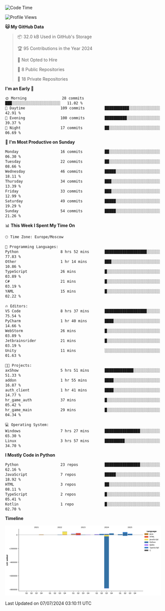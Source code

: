 <!--START_SECTION:waka-->
![Code Time](http://img.shields.io/badge/Code%20Time-393%20hrs%2019%20mins-blue)

![Profile Views](http://img.shields.io/badge/Profile%20Views-0-blue)

**🐱 My GitHub Data** 

> 📦 32.0 kB Used in GitHub's Storage 
 > 
> 🏆 95 Contributions in the Year 2024
 > 
> 🚫 Not Opted to Hire
 > 
> 📜 8 Public Repositories 
 > 
> 🔑 18 Private Repositories 
 > 
**I'm an Early 🐤** 

```text
🌞 Morning                28 commits          ███░░░░░░░░░░░░░░░░░░░░░░   11.02 % 
🌆 Daytime                109 commits         ███████████░░░░░░░░░░░░░░   42.91 % 
🌃 Evening                100 commits         ██████████░░░░░░░░░░░░░░░   39.37 % 
🌙 Night                  17 commits          ██░░░░░░░░░░░░░░░░░░░░░░░   06.69 % 
```
📅 **I'm Most Productive on Sunday** 

```text
Monday                   16 commits          ██░░░░░░░░░░░░░░░░░░░░░░░   06.30 % 
Tuesday                  22 commits          ██░░░░░░░░░░░░░░░░░░░░░░░   08.66 % 
Wednesday                46 commits          █████░░░░░░░░░░░░░░░░░░░░   18.11 % 
Thursday                 34 commits          ███░░░░░░░░░░░░░░░░░░░░░░   13.39 % 
Friday                   33 commits          ███░░░░░░░░░░░░░░░░░░░░░░   12.99 % 
Saturday                 49 commits          █████░░░░░░░░░░░░░░░░░░░░   19.29 % 
Sunday                   54 commits          █████░░░░░░░░░░░░░░░░░░░░   21.26 % 
```


📊 **This Week I Spent My Time On** 

```text
🕑︎ Time Zone: Europe/Moscow

💬 Programming Languages: 
Python                   8 hrs 52 mins       ███████████████████░░░░░░   77.83 % 
Other                    1 hr 14 mins        ███░░░░░░░░░░░░░░░░░░░░░░   10.86 % 
TypeScript               26 mins             █░░░░░░░░░░░░░░░░░░░░░░░░   03.89 % 
C#                       21 mins             █░░░░░░░░░░░░░░░░░░░░░░░░   03.19 % 
YAML                     15 mins             █░░░░░░░░░░░░░░░░░░░░░░░░   02.22 % 

🔥 Editors: 
VS Code                  8 hrs 37 mins       ███████████████████░░░░░░   75.54 % 
PyCharm                  1 hr 40 mins        ████░░░░░░░░░░░░░░░░░░░░░   14.66 % 
WebStorm                 26 mins             █░░░░░░░░░░░░░░░░░░░░░░░░   03.89 % 
Jetbrainsrider           21 mins             █░░░░░░░░░░░░░░░░░░░░░░░░   03.19 % 
Unity                    11 mins             ░░░░░░░░░░░░░░░░░░░░░░░░░   01.63 % 

🐱‍💻 Projects: 
axShow                   5 hrs 51 mins       █████████████░░░░░░░░░░░░   51.33 % 
addon                    1 hr 55 mins        ████░░░░░░░░░░░░░░░░░░░░░   16.87 % 
auth_client              1 hr 41 mins        ████░░░░░░░░░░░░░░░░░░░░░   14.77 % 
hr_game_auth             37 mins             █░░░░░░░░░░░░░░░░░░░░░░░░   05.42 % 
hr_game_main             29 mins             █░░░░░░░░░░░░░░░░░░░░░░░░   04.34 % 

💻 Operating System: 
Windows                  7 hrs 27 mins       ████████████████░░░░░░░░░   65.30 % 
Linux                    3 hrs 57 mins       █████████░░░░░░░░░░░░░░░░   34.70 % 
```

**I Mostly Code in Python** 

```text
Python                   23 repos            ████████████████░░░░░░░░░   62.16 % 
JavaScript               7 repos             █████░░░░░░░░░░░░░░░░░░░░   18.92 % 
HTML                     3 repos             ██░░░░░░░░░░░░░░░░░░░░░░░   08.11 % 
TypeScript               2 repos             █░░░░░░░░░░░░░░░░░░░░░░░░   05.41 % 
Kotlin                   1 repo              █░░░░░░░░░░░░░░░░░░░░░░░░   02.70 % 
```



**Timeline**

![Lines of Code chart](https://raw.githubusercontent.com/adlemx/adlemx/main/assets/bar_graph.png)


 Last Updated on 07/07/2024 03:10:11 UTC
<!--END_SECTION:waka-->
